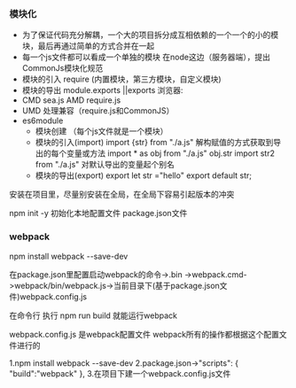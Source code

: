 ### 模块化
- 为了保证代码充分解耦，一个大的项目拆分成互相依赖的一个一个的小的模块，最后再通过简单的方式合并在一起
- 每一个js文件都可以看成一个单独的模块
在node这边（服务器端），提出CommonJs模块化规范
- 模块的引入 require (内置模块，第三方模块，自定义模块)
- 模块的导出 module.exports ||exports
浏览器:
- CMD sea.js AMD require.js
- UMD 处理兼容（require.js和CommonJS）
- es6module
  - 模块创建 （每个js文件就是一个模块）
  - 模块的引入(import)
    import {str} from "./a.js" 解构赋值的方式获取到导出的每个变量或方法
    import * as obj from "./a.js" obj.str
    import str2 from "./a.js"  对默认导出的变量起个别名
  - 模块的导出(export) 
    export let str ="hello"
    export default str;
  
安装在项目里，尽量别安装在全局，在全局下容易引起版本的冲突 

npm init -y 初始化本地配置文件 package.json文件 
### webpack
npm install webpack --save-dev
 
 在package.json里配置启动webpack的命令->.bin ->webpack.cmd->webpack/bin/webpack.js->当前目录下(基于package.json文件)webpack.config.js
 
 在命令行 执行 npm run build 就能运行webpack
  
 webpack.config.js 是webpack配置文件 webpack所有的操作都根据这个配置文件进行的 
 
 1.npm install webpack --save-dev
 2.package.json->"scripts": {
                     "build":"webpack"
                   },
 3.在项目下建一个webpack.config.js文件


